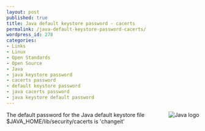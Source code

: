 ```yaml
---
layout: post
published: true
title: Java default keystore password - cacerts
permalink: /java-default-keystore-password-cacerts/
wordpress_id: 278
categories:
- Links
- Linux
- Open Standards
- Open Source
- Java
- java keystore password
- cacerts password
- default keystore password
- java cacerts password
- java keystore default password
---
```

<img align="right" id="image277" src="http://lh5.ggpht.com/-HPA-uDojxhU/UVl9UIqvvAI/AAAAAAAAFjo/hF9WnBSKLag/java.png" alt="Java logo" />The default password for the Java default keystore file $JAVA_HOME/lib/security/cacerts is 'changeit'



